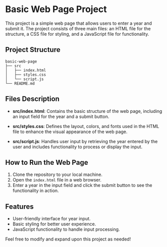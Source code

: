 # Basic Web Page Project

This project is a simple web page that allows users to enter a year and submit it. The project consists of three main files: an HTML file for the structure, a CSS file for styling, and a JavaScript file for functionality.

## Project Structure

```
basic-web-page
├── src
│   ├── index.html
│   ├── styles.css
│   └── script.js
└── README.md
```

## Files Description

- **src/index.html**: Contains the basic structure of the web page, including an input field for the year and a submit button.
  
- **src/styles.css**: Defines the layout, colors, and fonts used in the HTML file to enhance the visual appearance of the web page.

- **src/script.js**: Handles user input by retrieving the year entered by the user and includes functionality to process or display the input.

## How to Run the Web Page

1. Clone the repository to your local machine.
2. Open the `index.html` file in a web browser.
3. Enter a year in the input field and click the submit button to see the functionality in action.

## Features

- User-friendly interface for year input.
- Basic styling for better user experience.
- JavaScript functionality to handle input processing.

Feel free to modify and expand upon this project as needed!